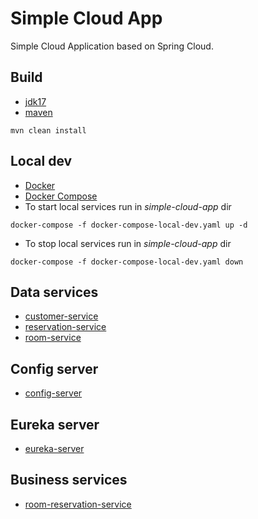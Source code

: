 # Simple Cloud App

Simple Cloud Application based on Spring Cloud.

## Build

- [jdk17](https://adoptium.net/)
- [maven](https://maven.apache.org/)

```shell
mvn clean install
```

## Local dev

- [Docker](https://docs.docker.com/get-docker/)
- [Docker Compose](https://docs.docker.com/get-docker/)
- To start local services run in _simple-cloud-app_ dir

```shell
docker-compose -f docker-compose-local-dev.yaml up -d
```

- To stop local services run in _simple-cloud-app_ dir

```shell
docker-compose -f docker-compose-local-dev.yaml down
```

## Data services

- [customer-service](./customer-service/README.md)
- [reservation-service](./reservation-service/README.md)
- [room-service](./room-service/README.md)

## Config server

- [config-server](./config-server/README.md)

## Eureka server

- [eureka-server](./eureka-server/README.md)

## Business services

- [room-reservation-service](./room-reservation-service/README.md)
